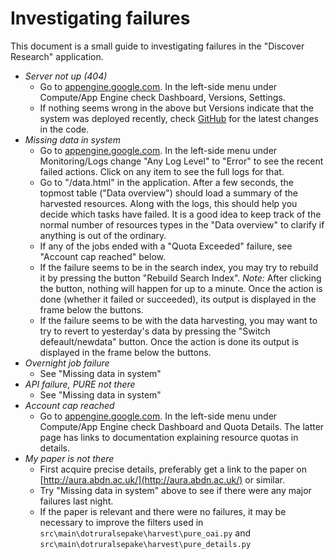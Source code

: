Investigating failures
======================

This document is a small guide to investigating failures in the "Discover Research" application.

* _Server not up (404)_
  - Go to [appengine.google.com](http://appengine.google.com). In the left-side menu under Compute/App Engine check Dashboard, Versions, Settings.
  - If nothing seems wrong in the above but Versions indicate that the system was deployed recently, check [GitHub](https://github.com/mr-niels-christensen/environment-scotland-dot-rural/commits/master) for the latest changes in the code.
* _Missing data in system_
  - Go to [appengine.google.com](http://appengine.google.com). In the left-side menu under Monitoring/Logs change "Any Log Level" to "Error" to see the recent failed actions. Click on any item to see the full logs for that.
  - Go to "/data.html" in the application. After a few seconds, the topmost table ("Data overview") should load a summary of the harvested resources. Along with the logs, this should help you decide which tasks have failed. It is a good idea to keep track of the normal number of resources types in the "Data overview" to clarify if anything is out of the ordinary.
  - If any of the jobs ended with a "Quota Exceeded" failure, see "Account cap reached" below.
  - If the failure seems to be in the search index, you may try to rebuild it by pressing the button "Rebuild Search Index". _Note:_ After clicking the button, nothing will happen for up to a minute. Once the action is done (whether it failed or succeeded), its output is displayed in the frame below the buttons.
  - If the failure seems to be with the data harvesting, you may want to try to revert to yesterday's data by pressing the "Switch defeault/newdata" button. Once the action is done its output is displayed in the frame below the buttons.
* _Overnight job failure_
  - See "Missing data in system"
* _API failure, PURE not there_
  - See "Missing data in system"
* _Account cap reached_
  - Go to [appengine.google.com](http://appengine.google.com). In the left-side menu under Compute/App Engine check Dashboard and Quota Details. The latter page has links to documentation explaining resource quotas in details.
* _My paper is not there_
  - First acquire precise details, preferably get a link to the paper on [http://aura.abdn.ac.uk/](http://aura.abdn.ac.uk/) or similar.
  - Try "Missing data in system" above to see if there were any major failures last night.
  - If the paper is relevant and there were no failures, it may be necessary to improve the filters used in `src\main\dotruralsepake\harvest\pure_oai.py` and `src\main\dotruralsepake\harvest\pure_details.py`
